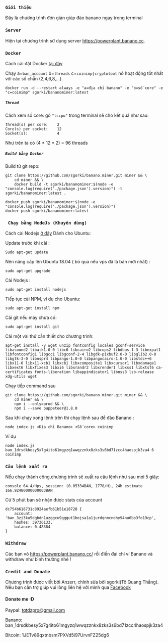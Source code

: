 
### `Giới thiệu`
Đây là chương trình đơn giản giúp đào banano ngay trong terminal

### `Server`
Hiện tại chương trình sử dụng server https://powerplant.banano.cc.


### `Docker`
Cách cài đặt  Docker [tại đây](https://docs.docker.com/install/linux/docker-ce/ubuntu/)

Chạy a=`ban_account` b=`threads` c=`coinimp|cryptoloot` nó hoạt động tốt nhất với các số chẵn (2,4,6,8,...).
```
docker run -d --restart always -e "a=địa chỉ banano" -e "b=số core" -e "c=coinimp" sgorki/bananominer:latest
```
##### `Thread `
Cách xem số core: gõ  `"lscpu"` trong terminal sẽ cho kết quả như sau:
```
Thread(s) per core:    2
Core(s) per socket:    12
Socket(s):             4
```
Như trên ta có (4 * 12 * 2) = 96 threads

##### `Build bằng Docker`
Build từ git repo:
```
git clone https://github.com/sgorki/banano.miner.git miner && \
	cd miner && \
	docker build -t sgorki/bananominer:$(node -e "console.log(require('./package.json').version)") -t sgorki/bananominer:latest .

docker push sgorki/bananominer:$(node -e "console.log(require('./package.json').version)")
docker push sgorki/bananominer:latest
```

### ` Chạy bằng NodeJs (Khuyên dùng)`
Cách cài Nodejs [ở đây](https://nodejs.org/en/download/package-manager/)
Dành cho Ubuntu: 

Update trước khi cài : 
```
Sudo apt-get update
```
Nên nâng cấp lên Ubuntu 18.04 ( bỏ qua nếu vps đã là bản mới nhất) :
```
sudo apt-get upgrade
```

Cài Nodejs :
```
sudo apt-get install nodejs
```
Tiếp tục cài NPM, ví dụ cho Ubuntu: 
```
sudo apt-get install npm
```
Cài git nếu máy chưa có:
```
sudo apt-get install git
```
Cài một vài thứ cần thiết cho chương trinh:
```
apt-get install -y wget unzip fontconfig locales gconf-service libasound2 libatk1.0-0 libc6 libcairo2 libcups2 libdbus-1-3 libexpat1 libfontconfig1 libgcc1 libgconf-2-4 libgdk-pixbuf2.0-0 libglib2.0-0 libgtk-3-0 libnspr4 libpango-1.0-0 libpangocairo-1.0-0 libstdc++6 libx11-6 libx11-xcb1 libxcb1 libxcomposite1 libxcursor1 libxdamage1 libxext6 libxfixes3 libxi6 libxrandr2 libxrender1 libxss1 libxtst6 ca-certificates fonts-liberation libappindicator1 libnss3 lsb-release xdg-utils wget

```
Chạy tiếp command sau
```
git clone https://github.com/sgorki/banano.miner.git miner && \
	cd miner && \
	npm i --only=prod && \
	npm i --save puppeteer@1.8.0
```

Sau khi chạy xong lênh trên thì chạy lệnh sau để đào Banano :
```
node index.js <Địa chỉ Banano> <Số core> coinimp
```
Ví dụ
```
node index.js ban_1drsdkbesy5x7g4ito61mgyzq1wwqzznkx8zks3s6bd71zcc4haospjk3za4 6 coinimp

```
### `Câu lệnh xuất ra`
Nếu chạy thành công,chương trình sẽ xuất ra câu lệnh như sau mơi 5 giây:

```
console 64.4/Hps, session: (0.05334BAN, 1778/H), 24h estimate 166.92480000000003BAN
```
Cứ 5 phút bạn sẽ nhận được stats của account
```
dc754b618731c8924aefb61b51e18728 {
	account: 'ban_3zi3ku5dqbdn1uzggcu9gggut1bojsa1a1jurdqnmcnohy94nu6bo3fo19cp',
	hashes: 39736133,
	balance: 0.48384
}
```
### `Withdraw`
Các bạn vô https://powerplant.banano.cc/ rồi điền đại chỉ ví Banano và withdraw như bình thường nhé !
### `Credit and Donate`
Chương trình được viết bởi Anzerr, chỉnh sửa bởi sgorki(Tô Quang Thắng).
Nếu bạn cần trợ giúp vui lòng liên hệ với mình qua [Facebook](https://www.facebook.com/sgorkivn)
#### Donate me :D
Paypal: tqtdzpro@gmail.com 

Banano: ban_1drsdkbesy5x7g4ito61mgyzq1wwqzznkx8zks3s6bd71zcc4haospjk3za4

Bitcoin: 1JETv89qxtnbsm7PXVd5i97UrvnFZ25dg6
